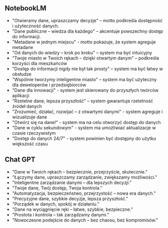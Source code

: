 ## NotebookLM
- "Otwieramy dane, upraszczamy decyzje" – motto podkreśla dostępność i użyteczność danych.
- "Dane publiczne – wiedza dla każdego" – akcentuje powszechny dostęp do informacji.
- "Metadane w jednym miejscu" - motto pokazuje, że system agreguje metadane
- "Od danych do wiedzy – krok po kroku" – system ma być intuicyjny
- "Twoje miasto w Twoich rękach – dzięki otwartym danym" – podkreśla korzyści dla mieszkańców
- "Dostęp do informacji nigdy nie był tak prosty" – system ma być łatwy w obsłudze
- "Wspólnie tworzymy inteligentne miasto" – system ma być użyteczny dla deweloperów i przedsiębiorców
- "Dane dla innowacji" - system jest skierowany do przyszłych twórców aplikacji
- "Rzetelne dane, lepsza przyszłość" – system gwarantuje rzetelność źródeł danych
- "Zrozumieć, działać, rozwijać – z otwartymi danymi" - system agreguje i wizualizuje dane
- "Otwórz się na dane!" - system ma na celu otworzyć dostęp do danych
- "Dane w cyklu sekundowym" - system ma umożliwiać aktualizacje w czasie rzeczywistym
- "Dostęp do danych 24/7" - system powinien być dostępny do użytku większość czasu

## Chat GPT

- "Dane w Twoich rękach – bezpiecznie, przejrzyście, skutecznie."
- "Łączymy dane, upraszczamy zarządzanie, zwiększamy możliwości."
- "Inteligentne zarządzanie danymi – dla lepszych decyzji."
- "Twoje dane, Twój dostęp, Twoja kontrola."
- "Automatyzacja, bezpieczeństwo, przejrzystość – nowa era danych."
- "Precyzyjne dane, szybkie decyzje, lepsza przyszłość."
- "Porządek w danych, spokój w działaniu."
- "Dane na wyciągnięcie ręki – łatwe, szybkie, bezpieczne."
- "Prostota i kontrola – tak zarządzamy danymi."
- "Nowoczesne podejście do danych – bez chaosu, bez kompromisów."